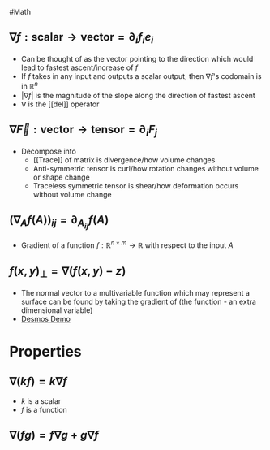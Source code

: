 #Math 
## $\displaystyle \nabla f:\text{scalar}\rightarrow \text{vector}=\partial_{i}f_{i}e_{i}$
* Can be thought of as the vector pointing to the direction which would lead to fastest ascent/increase of $\displaystyle f$
* If $\displaystyle f$ takes in any input and outputs a scalar output, then $\displaystyle \nabla f$'s codomain is in $\displaystyle \mathbb{R}^{n}$
* $\displaystyle \lvert \nabla f\rvert$  is the magnitude of the slope along the direction of fastest ascent
* $\displaystyle \nabla$ is the [[del]] operator
## $\displaystyle \nabla \vec{F}:\text{vector}\rightarrow \text{tensor}=\partial_{i}F_{j}$
* Decompose into
	* [[Trace]] of matrix is divergence/how volume changes
	* Anti-symmetric tensor is curl/how rotation changes without volume or shape change
	* Traceless symmetric tensor is shear/how deformation occurs without volume change
## $\displaystyle (\nabla _{A}f(A))_{ij}=\partial_{A_{ij}}f(A)$
* Gradient of a function $\displaystyle f:\mathbb{R}^{n\times m}\rightarrow \mathbb{R}$ with respect to the input $\displaystyle A$
## $\displaystyle f(x,y)_{\perp}=\nabla (f(x,y)-z)$
* The normal vector to a multivariable function which may represent a surface can be found by taking the gradient of (the function - an extra dimensional variable)
* [Desmos Demo](https://www.desmos.com/3d/934794e269)
# Properties
## $\displaystyle \nabla(kf)=k\nabla f$
* $\displaystyle k$ is a scalar
* $\displaystyle f$ is a function
## $\displaystyle \nabla(fg)=f\nabla g+g\nabla f$